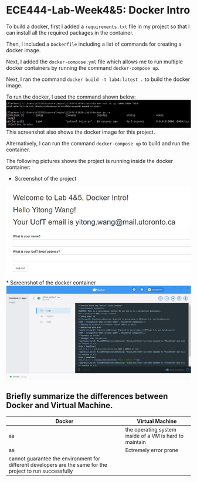 # ECE444-Lab-Week4&5: Docker Intro

To build a docker, first I added a `requirements.txt` file in my project so that I can install all the required packages in the container.    

Then, I included a `Dockerfile` including a list of commands for creating a docker image.     

Next, I added the `docker-compose.yml` file which allows me to run multiple docker containers by running the command `docker-compose up`.

Next, I ran the command `docker build -t lab4:latest .` to build the docker image. 

To run the docker, I used the command shown below:
<img src="https://github.com/yitongknows/ECE444-F2020-Lab3/blob/lab4_Microservice_Experiment/img/lab4_3.jpg" width="900">  
This screenshot also shows the docker image for this project. 

Alternatively, I can run the command `docker-compose up` to build and run the container.

The following pictures shows the project is running inside the docker container:
* Screenshot of the project
<img src="https://github.com/yitongknows/ECE444-F2020-Lab3/blob/lab4_Microservice_Experiment/img/lab4_1.jpg" width="700"> 
* Screenshot of the docker container
<img src="https://github.com/yitongknows/ECE444-F2020-Lab3/blob/lab4_Microservice_Experiment/img/lab4_2.jpg" width="1000">  


## Briefly summarize the differences between Docker and Virtual Machine.

Docker | Virtual Machine
------------ | -------------
 aa | the operating system inside of a VM is hard to maintain
  aa | Ectremely error prone
| cannot guarantee the environment for different developers are the same for the project to run successfully
